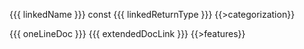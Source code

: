 {{{ linkedName }}} const {{{ linkedReturnType }}} {{>categorization}}

{{{ oneLineDoc }}} {{{ extendedDocLink }}}
{{>features}}
